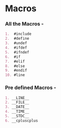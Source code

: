 # Macros

### All the Macros - 
```markdown
1.	#include
2.	#define
3.	#undef
4.	#ifdef
5.	#ifndef
6.	#if
7.	#elif
8.	#else
9.	#endif
10.	#line
```

### Pre defined Macros - 
```markdown
1. __LINE__
2. __FILE__
3. __DATE__
4. __TIME__
5. __STDC__
6. __cpluscplus
```
